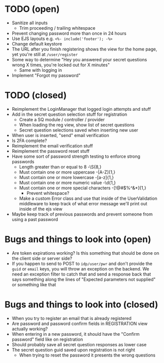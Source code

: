# TODO (open)

- Sanitize all inputs
  - Trim proceeding / trailing whitespace
- Prevent changing password more than once in 24 hours
- Use EJS layouts e.g. `<%- include('footer'); -%>`
- Change default keystore
- The URL after you finish registering shows the view for the home page, yet you're still
  at `/user/register`
- Some way to determine "Hey you answered your secret questions wrong X times, you're locked out for X minutes"
  - Same with logging in
- Implement "Forgot my password"

# TODO (closed)

- Reimplement the LoginManager that logged login attempts and stuff
- Add in the secret question selection stuff for registration
  - Create a SQ module / controller / provider
  - When loading the reg view, show list of secret questions
  - Secret question selections saved when inserting new user
- When user is inserted, "send" email verification
- Is 2FA complete?
- Reimplement the email verification stuff
- Reimplement the password reset stuff
- Have some sort of password strength testing to enforce strong passwords
  - Length greater than or equal to 8
    -\S{8,}
  - Must contain one or more uppercase -[A-Z]{1,}
  - Must contain one or more lowercase -[a-z]{1,}
  - Must contain one or more numeric value
    -\d{1,}
  - Must contain one or more special characters -[!@#$%^&*]{1,}
    - Prevent whitespace?
  - Make a custom Error class and use that inside of the UserValidation middleware to keep track of what
    error message we'll print out inside of the ejs view
- Maybe keep track of previous passwords and prevent someone from using a past password

# Bugs and things to look into (open)

- Are token expirations working? Is this something that should be done on the client side or server side?
- If you happen to send to POST to `idp/user/pwr` and don't provide the `guid` or `email` keys, you will throw an exception on the backend. We need an exception filter to catch that and send a response back that says something along the lines of "Expected parameters not supplied" or something like that

# Bugs and things to look into (closed)

- When you try to register an email that is already registered
- Are password and password confirm fields in REGISTRATION view actually working?
- When entering in a new password, it should have the "Confirm password" field like on registration
- Should probably save all secret question responses as lower case
- The secret question guid saved upon registration is not right
  - When trying to reset the password it presents the wrong questions
